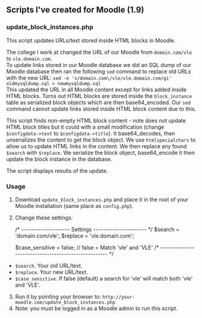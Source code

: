 ## Scripts I've created for Moodle (1.9)

### update_block_instances.php
This script updates URLs/text stored inside HTML blocks in Moodle.  

The college I work at changed the URL of our Moodle from `domain.com/vle` to `vle.domain.com`.  
To update links stored in our Moodle database we did an SQL dump of our Moodle database then ran the following `sed` command to replace old URLs with the new URL: `sed -e 's/domain.com\/vle/vle.domain.com/gi' oldmysqldump.sql > newmysqldump.sql`  
This updated the URL in all Moodle content except for links added inside HTML blocks. Turns out HTML blocks are stored inside the `block_instance` table as serialized block objects which are then base64_encoded. Our `sed` command cannot update links stored inside HTML block content due to this.  
  
This script finds non-empty HTML block content - note does not update HTML block titles but it could with a small modification (change `$configdata->text` to `$configdata->title`).
It base64_decodes, then unserializes the content to get the block object. We use `htmlspecialchars` to allow us to update HTML links in the content. We then replace any found `$search` with `$replace`. We serialize the block object, base64_encode it then update the block instance in the database.  

The script displays results of the update.  

### Usage
1. Download `update_block_instances.php` and place it in the root of your Moodle installation (same place as `config.php`).
2. Change these settings:

    /\* -------------------- Settings ---------------------- \*/
    $search    = 'domain.com/vle';
    $replace   = 'vle.domain.com';

    $case_sensitive = false; // false = Match 'vle' and 'VLE'
    /\* ---------------------------------------------------- \*/

 * `$search`. Your old URL/text.
 * `$replace`. Your new URL/text.
 * `$case_sensitive`. If false (default) a search for 'vle' will match both 'vle' and 'VLE'.
3. Run it by pointing your browser to: `http://your-moodle.com/update_block_instances.php`
4. Note: you must be logged in as a Moodle admin to run this script.
